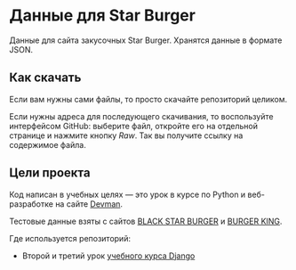 # Данные для Star Burger

Данные для сайта закусочных Star Burger. Хранятся данные в формате JSON.

## Как скачать

Если вам нужны сами файлы, то просто скачайте репозиторий целиком.

Если нужны адреса для последующего скачивания, то воспользуйте интерфейсом GitHub: выберите файл, откройте его на отдельной странице и нажмите кнопку *Raw*. Так вы получите ссылку на содержимое файла.

## Цели проекта

Код написан в учебных целях — это урок в курсе по Python и веб-разработке на сайте [Devman](https://dvmn.org).

Тестовые данные взяты с сайтов [BLACK STAR BURGER](https://blackstarburger.ru/) и [BURGER KING](https://www.delivery-club.ru/srv/Burger_King_grval?vendorCategoriesQuery=300133341).

Где используется репозиторий:

- Второй и третий урок [учебного курса Django](https://dvmn.org/modules/django/)
